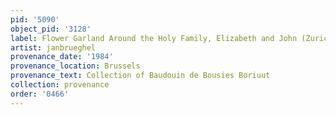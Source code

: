 ```yaml
---
pid: '5090'
object_pid: '3128'
label: Flower Garland Around the Holy Family, Elizabeth and John (Zurich)
artist: janbrueghel
provenance_date: '1984'
provenance_location: Brussels
provenance_text: Collection of Baudouin de Bousies Boriuut
collection: provenance
order: '0466'
---
```

